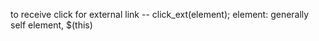 to receive click for external link
-- click_ext(element);
  element: generally self element, $(this)
